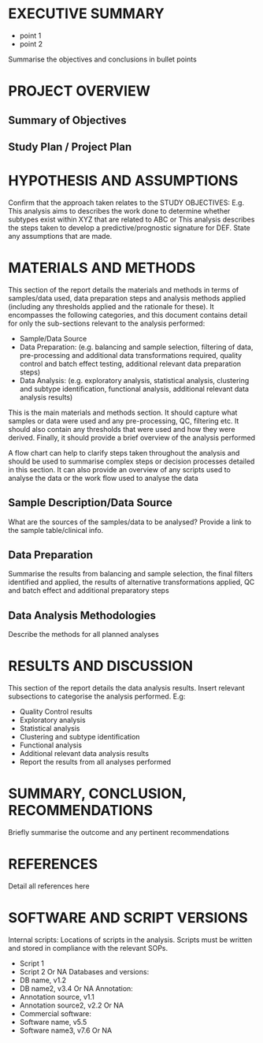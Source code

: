 # EXECUTIVE SUMMARY

* point 1
* point 2

Summarise the objectives and conclusions in bullet points


# PROJECT OVERVIEW

##	Summary of Objectives

##	Study Plan / Project Plan


#	HYPOTHESIS AND ASSUMPTIONS

Confirm that the approach taken relates to the STUDY OBJECTIVES:
E.g. This analysis aims to describes the work done to determine whether subtypes exist within XYZ that are related to ABC or This analysis describes the steps taken to develop a predictive/prognostic signature for DEF.
State any assumptions that are made.

#	MATERIALS AND METHODS

This section of the report details the materials and methods in terms of samples/data used, data preparation steps and analysis methods applied (including any thresholds applied and the rationale for these). It encompasses the following categories, and this document contains detail for only the sub-sections relevant to the analysis performed:
* Sample/Data Source
* Data Preparation: (e.g. balancing and sample selection, filtering of data, pre-processing and additional data transformations required, quality control and batch effect testing, additional relevant data preparation steps)
* Data Analysis: (e.g. exploratory analysis, statistical analysis, clustering and subtype identification, functional analysis, additional relevant data analysis results)

This is the main materials and methods section. It should capture what samples or data were used and any pre-processing, QC, filtering etc. It should also contain any thresholds that were used and how they were derived. Finally, it should provide a brief overview of the analysis performed

A flow chart can help to clarify steps taken throughout the analysis and should be used to summarise complex steps or decision processes detailed in this section. It can also provide an overview of any scripts used to analyse the data or the work flow used to analyse the data

##	Sample Description/Data Source
What are the sources of the samples/data to be analysed? Provide a link to the sample table/clinical info.

##	Data Preparation 
Summarise the results from balancing and sample selection, the final filters identified and applied, the results of alternative transformations applied, QC and batch effect and additional preparatory steps

##	Data Analysis Methodologies
Describe the methods for all planned analyses

#	RESULTS AND DISCUSSION
This section of the report details the data analysis results. Insert relevant subsections to categorise the analysis performed. E.g:
* Quality Control results
* Exploratory analysis
* Statistical analysis
* Clustering and subtype identification
* Functional analysis
* Additional relevant data analysis results
* Report the results from all analyses performed

#	SUMMARY, CONCLUSION, RECOMMENDATIONS

Briefly summarise the outcome and any pertinent recommendations

# REFERENCES

Detail all references here

#	SOFTWARE AND SCRIPT VERSIONS
Internal scripts:
Locations of scripts in the analysis. Scripts must be written and stored in compliance with the relevant SOPs.
* Script 1
* Script 2
Or NA
Databases and versions:
* DB name, v1.2
* DB name2, v3.4
Or NA
Annotation:
* Annotation source, v1.1
* Annotation source2, v2.2 
Or NA
* Commercial software:
* Software name, v5.5
* Software name3, v7.6
Or NA
